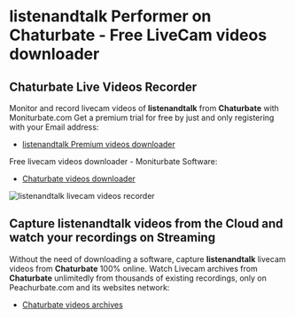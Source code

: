 # listenandtalk Performer on Chaturbate - Free LiveCam videos downloader

## Chaturbate Live Videos Recorder

Monitor and record livecam videos of **listenandtalk** from **Chaturbate** with Moniturbate.com
Get a premium trial for free by just and only registering with your Email address:
* [listenandtalk Premium videos downloader](https://moniturbate.com/request-demo-licence-key.html)

Free livecam videos downloader - Moniturbate Software:
* [Chaturbate videos downloader](https://moniturbate.com/moniturbate-download-software.html)

![listenandtalk livecam videos recorder](https://peachurnet.com/templates/moniturbate-software.png)


## Capture listenandtalk videos from the Cloud and watch your recordings on Streaming

Without the need of downloading a software, capture **listenandtalk** livecam videos from **Chaturbate** 100% online.
Watch Livecam archives from **Chaturbate** unlimitedly from thousands of existing recordings, only on Peachurbate.com and its websites network:
* [Chaturbate videos archives](https://peachurnet.com/)